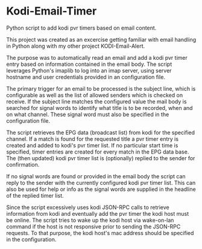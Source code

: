 # Kodi-Email-Timer
Python script to add kodi pvr timers based on email content.

This project was created as an excercise getting familiar with email handling in Python along with my other project KODI-Email-Alert.

The purpose was to automatically read an email and add a kodi pvr timer entry based on information contained in the email body.
The script leverages Python's imaplib to log into an imap server, using server hostname and user credentials provided in an configuration file. 

The primary trigger for an email to be processed is the subject line, which is configurable as well as the list of allowed senders which is checked on receive. If the subject line matches the configured value the mail body is searched for signal words to identify what title is to be recorded, when and on what channel. These signal word must also be specified in the configuration file.

The script retrieves the EPG data (broadcast list) from kodi for the specified channel. If a match is found for the requested title a pvr timer entry is created and added to kodi's pvr timer list. If no particular start time is specified, timer entries are created for every match in the EPG data base. The (then updated) kodi pvr timer list is (optionally) replied to the sender for confirmation.

If no signal words are found or provided in the email body the script can reply to the sender with the currently configured kodi pvr timer list. This can also be used for help or info as the signal words are supplied in the headline of the replied timer list. 

Since the script excessively uses kodi JSON-RPC calls to retrieve information from kodi and eventually add the pvr timer the kodi host must be online. The script tries to wake up the kodi host via wake-on-lan command if the host is not responsive prior to sending the JSON-RPC requests. To that purpose, the kodi host's mac address should be specified in the configuration.
